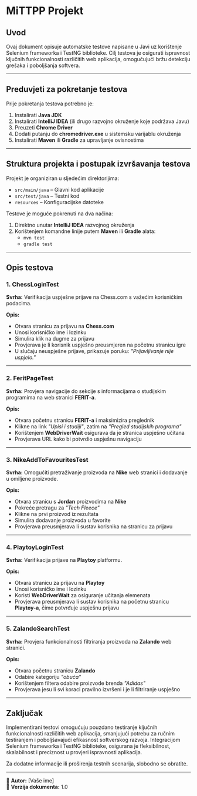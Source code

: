 # MiTTPP Projekt

## Uvod

Ovaj dokument opisuje automatske testove napisane u Javi uz korištenje Selenium frameworka i TestNG biblioteke. Cilj testova je osigurati ispravnost ključnih funkcionalnosti različitih web aplikacija, omogućujući bržu detekciju grešaka i poboljšanja softvera.

---

## Preduvjeti za pokretanje testova

Prije pokretanja testova potrebno je:

1. Instalirati **Java JDK**
2. Instalirati **IntelliJ IDEA** (ili drugo razvojno okruženje koje podržava Javu)
3. Preuzeti **Chrome Driver**
4. Dodati putanju do **chromedriver.exe** u sistemsku varijablu okruženja
5. Instalirati **Maven** ili **Gradle** za upravljanje ovisnostima

---

## Struktura projekta i postupak izvršavanja testova

Projekt je organiziran u sljedećim direktorijima:

- `src/main/java` – Glavni kod aplikacije
- `src/test/java` – Testni kod
- `resources` – Konfiguracijske datoteke

Testove je moguće pokrenuti na dva načina:
1. Direktno unutar **IntelliJ IDEA** razvojnog okruženja
2. Korištenjem komandne linije putem **Maven** ili **Gradle** alata:
   - `mvn test`
   - `gradle test`

---

## Opis testova

### **1. ChessLoginTest**
**Svrha:** Verifikacija uspješne prijave na Chess.com s važećim korisničkim podacima.

**Opis:** 
- Otvara stranicu za prijavu na **Chess.com**
- Unosi korisničko ime i lozinku
- Simulira klik na dugme za prijavu
- Provjerava je li korisnik uspješno preusmjeren na početnu stranicu igre
- U slučaju neuspješne prijave, prikazuje poruku: *"Prijavljivanje nije uspjelo."*

---

### **2. FeritPageTest**
**Svrha:** Provjera navigacije do sekcije s informacijama o studijskim programima na web stranici **FERIT-a**.

**Opis:** 
- Otvara početnu stranicu **FERIT-a** i maksimizira preglednik
- Klikne na link *"Upisi i studiji"*, zatim na *"Pregled studijskih programa"*
- Korištenjem **WebDriverWait** osigurava da je stranica uspješno učitana
- Provjerava URL kako bi potvrdio uspješnu navigaciju

---

### **3. NikeAddToFavouritesTest**
**Svrha:** Omogućiti pretraživanje proizvoda na **Nike** web stranici i dodavanje u omiljene proizvode.

**Opis:** 
- Otvara stranicu s **Jordan** proizvodima na **Nike**
- Pokreće pretragu za *"Tech Fleece"*
- Klikne na prvi proizvod iz rezultata
- Simulira dodavanje proizvoda u favorite
- Provjerava preusmjerava li sustav korisnika na stranicu za prijavu

---

### **4. PlaytoyLoginTest**
**Svrha:** Verifikacija prijave na **Playtoy** platformu.

**Opis:** 
- Otvara stranicu za prijavu na **Playtoy**
- Unosi korisničko ime i lozinku
- Koristi **WebDriverWait** za osiguranje učitanja elemenata
- Provjerava preusmjerava li sustav korisnika na početnu stranicu **Playtoy-a**, čime potvrđuje uspješnu prijavu

---

### **5. ZalandoSearchTest**
**Svrha:** Provjera funkcionalnosti filtriranja proizvoda na **Zalando** web stranici.

**Opis:** 
- Otvara početnu stranicu **Zalando**
- Odabire kategoriju *"obuća"*
- Korištenjem filtera odabire proizvode brenda *"Adidas"*
- Provjerava jesu li svi koraci pravilno izvršeni i je li filtriranje uspješno

---

## Zaključak

Implementirani testovi omogućuju pouzdano testiranje ključnih funkcionalnosti različitih web aplikacija, smanjujući potrebu za ručnim testiranjem i poboljšavajući efikasnost softverskog razvoja. Integracijom Selenium frameworka i TestNG biblioteke, osigurana je fleksibilnost, skalabilnost i preciznost u provjeri ispravnosti aplikacija.

Za dodatne informacije ili proširenja testnih scenarija, slobodno se obratite.

---

📌 **Autor:** [Vaše ime]  
📌 **Verzija dokumenta:** 1.0

